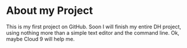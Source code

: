About my Project
=================

This is my first project on GitHub. Soon I will finish my entire DH
project, using nothing more than a simple text editor and the command line.
Ok, maybe Cloud 9 will help me.
